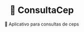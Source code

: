<h1 align="center">
    <a>🔗 ConsultaCep</a>
</h1>
<p align="center">🚀 Aplicativo para consultas de ceps </p>

